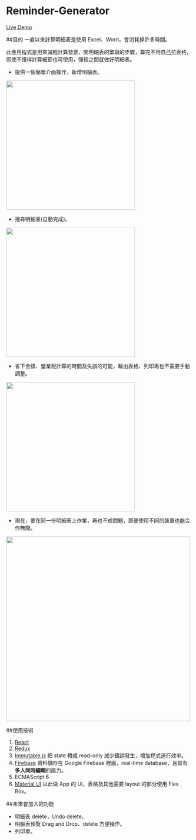# Reminder-Generator
<a href="https://cacocacoon.github.io/Reminder-Generator/">Live Demo</a>

##目的
一直以來計算明細表是使用 Excel、Word，會消耗掉許多時間。<br />

此應用程式是用來減輕計算發票、開明細表的繁瑣的步驟，算完不用自己拉表格，即使不懂得計算細節也可使用，彈指之間就做好明細表。

* 提供一個簡單介面操作，新增明細表。

<img src="http://g.recordit.co/FePArsxsvo.gif" width="350">

* 搜尋明細表(自動完成)。

<img src="http://g.recordit.co/rHs7c4j76v.gif" width="350">

* 省下金額、營業稅計算的時間及失誤的可能，輸出表格、列印再也不需要手動調整。

<img src="http://g.recordit.co/3IxUFYQFv3.gif" width="350">

* 現在，要在同一份明細表上作業，再也不成問題，即便使用不同的裝置也能合作無間。

<img src="http://g.recordit.co/psjNs05oVJ.gif" width="500">

##使用技術
1. <a href="https://facebook.github.io/react/">React</a>
2. <a href="http://redux.js.org/">Redux</a>
3. <a href="https://facebook.github.io/immutable-js/">Immutable.js</a>
把 state 轉成 read-only 減少錯誤發生，增加程式運行效率。
4. <a href="https://firebase.google.com/">Firebase</a> 資料儲存在 Google Firebase 裡面，real-time database，且具有**多人同時編輯**的能力。
5. ECMAScript 6
6. <a href="http://www.material-ui.com/">Material UI</a> 以此做 App 的 UI，表格及其他需要 layout 的部分使用 Flex Box。

##未來會加入的功能
* 明細表 delete，Undo delete。
* 明細表預覽 Drag and Drop、delete 方便操作。
* 列印單。
